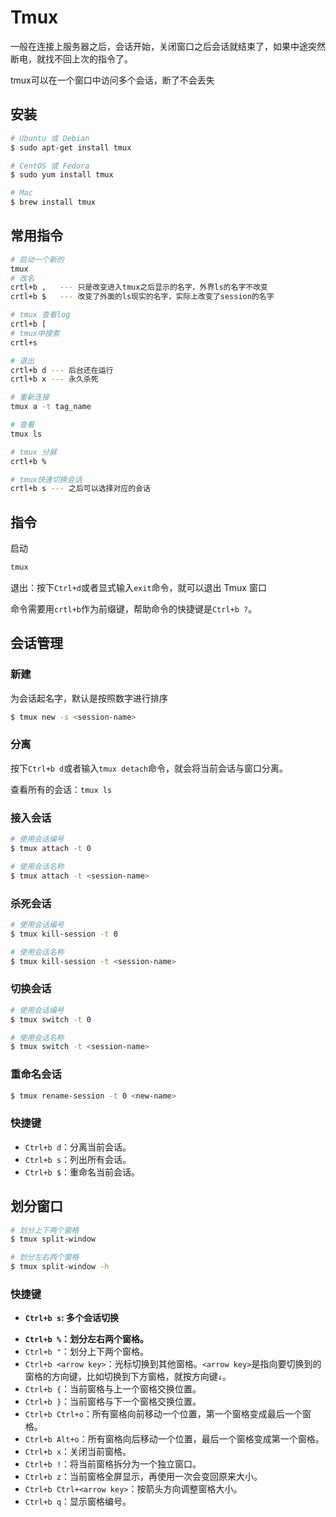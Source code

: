 # Tmux

一般在连接上服务器之后，会话开始，关闭窗口之后会话就结束了，如果中途突然断电，就找不回上次的指令了。

tmux可以在一个窗口中访问多个会话，断了不会丢失

## 安装

```bash
# Ubuntu 或 Debian
$ sudo apt-get install tmux

# CentOS 或 Fedora
$ sudo yum install tmux

# Mac
$ brew install tmux
```

## 常用指令

```bash
# 启动一个新的
tmux 
# 改名
crtl+b ,   --- 只是改变进入tmux之后显示的名字，外界ls的名字不改变
crtl+b $   --- 改变了外面的ls现实的名字，实际上改变了session的名字

# tmux 查看log
crtl+b [
# tmux中搜索
crtl+s

# 退出
crtl+b d --- 后台还在运行
crtl+b x --- 永久杀死

# 重新连接
tmux a -t tag_name

# 查看
tmux ls

# tmux 分屏
crtl+b %

# tmux快速切换会话
crtl+b s --- 之后可以选择对应的会话

```

## 指令

启动

```bash
tmux
```

退出：按下`Ctrl+d`或者显式输入`exit`命令，就可以退出 Tmux 窗口

命令需要用`crtl+b`作为前缀键，帮助命令的快捷键是`Ctrl+b ?`。

## 会话管理

### 新建

为会话起名字，默认是按照数字进行排序

```bash
$ tmux new -s <session-name>
```

### 分离

按下`Ctrl+b d`或者输入`tmux detach`命令，就会将当前会话与窗口分离。

查看所有的会话：`tmux ls`

### 接入会话

```bash
# 使用会话编号
$ tmux attach -t 0

# 使用会话名称
$ tmux attach -t <session-name>
```

### 杀死会话

```bash
# 使用会话编号
$ tmux kill-session -t 0

# 使用会话名称
$ tmux kill-session -t <session-name>
```

### 切换会话

```bash
# 使用会话编号
$ tmux switch -t 0

# 使用会话名称
$ tmux switch -t <session-name>
```

### 重命名会话

```bash
$ tmux rename-session -t 0 <new-name>
```

### 快捷键

- `Ctrl+b d`：分离当前会话。
- `Ctrl+b s`：列出所有会话。
- `Ctrl+b $`：重命名当前会话。

## 划分窗口

```bash
# 划分上下两个窗格
$ tmux split-window

# 划分左右两个窗格
$ tmux split-window -h
```

### 快捷键

* **`Ctrl+b s`: 多个会话切换**

- **`Ctrl+b %`：划分左右两个窗格。**
- `Ctrl+b "`：划分上下两个窗格。
- `Ctrl+b <arrow key>`：光标切换到其他窗格。`<arrow key>`是指向要切换到的窗格的方向键，比如切换到下方窗格，就按方向键`↓`。
- `Ctrl+b {`：当前窗格与上一个窗格交换位置。
- `Ctrl+b }`：当前窗格与下一个窗格交换位置。
- `Ctrl+b Ctrl+o`：所有窗格向前移动一个位置，第一个窗格变成最后一个窗格。
- `Ctrl+b Alt+o`：所有窗格向后移动一个位置，最后一个窗格变成第一个窗格。
- `Ctrl+b x`：关闭当前窗格。
- `Ctrl+b !`：将当前窗格拆分为一个独立窗口。
- `Ctrl+b z`：当前窗格全屏显示，再使用一次会变回原来大小。
- `Ctrl+b Ctrl+<arrow key>`：按箭头方向调整窗格大小。
- `Ctrl+b q`：显示窗格编号。

